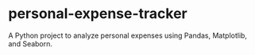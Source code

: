 # personal-expense-tracker
A Python project to analyze personal expenses using Pandas, Matplotlib, and Seaborn.
